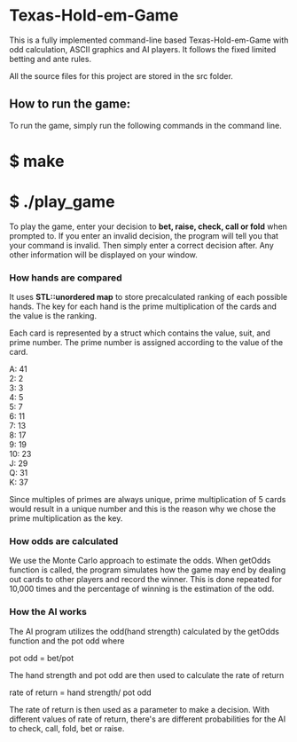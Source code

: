 # Texas-Hold-em-Game

This is a fully implemented command-line based Texas-Hold-em-Game with odd 
calculation, ASCII graphics and AI players. It follows the fixed limited 
betting and ante rules.

All the source files for this project are stored in the src folder.

## How to run the game:

To run the game, simply run the following commands in the command line.

# $ make

# $ ./play_game

To play the game, enter your decision to **bet, raise, check, call or fold**
when prompted to. If you enter an invalid decision, the program will tell you
that your command is invalid. Then simply enter a correct decision after. Any
other information will be displayed on your window.


### How hands are compared

It uses **STL::unordered map** to store precalculated ranking of each possible
hands. The key for each hand is the prime multiplication of the cards and the
value is the ranking.

Each card is represented by a struct which contains the value, suit, and prime
number. The prime number is assigned according to the value of the card.

A: 41  
2: 2  
3: 3  
4: 5  
5: 7  
6: 11  
7: 13  
8: 17  
9: 19  
10: 23  
J: 29  
Q: 31  
K: 37  

Since multiples of primes are always unique, prime multiplication of 5 cards
would result in a unique number and this is the reason why we chose the prime
multiplication as the key.



### How odds are calculated

We use the Monte Carlo approach to estimate the odds. When getOdds function is
called, the program simulates how the game may end by dealing out cards to other
players and record the winner. This is done repeated for 10,000 times and the
percentage of winning is the estimation of the odd.



### How the AI works

The AI program utilizes the odd(hand strength) calculated by the getOdds
function and the pot odd where

pot odd = bet/pot

The hand strength and pot odd are then used to calculate the rate of return 

rate of return = hand strength/ pot odd

The rate of return is then used as a parameter to make a decision. With different 
values of rate of return, there's are different probabilities for the AI to check, 
call, fold, bet or raise.
